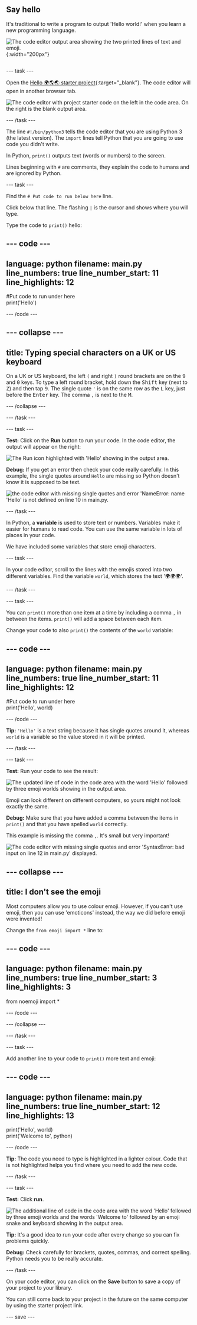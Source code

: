 ## Say hello

<div style="display: flex; flex-wrap: wrap">
<div style="flex-basis: 200px; flex-grow: 1; margin-right: 15px;">
It's traditional to write a program to output 'Hello world!' when you learn a new programming language.
</div>
<div>

![The code editor output area showing the two printed lines of text and emoji.](images/say_hello.png){:width="200px"}

</div>
</div>

--- task ---

Open the [Hello 🌍🌎🌏 starter project](https://trinket.io/python/975f35023b){:target="_blank"}. The code editor will open in another browser tab.

![The code editor with project starter code on the left in the code area. On the right is the blank output area.](images/starter_project.png)

--- /task ---

The line `#!/bin/python3` tells the code editor that you are using Python 3 (the latest version). The `import` lines tell Python that you are going to use code you didn't write.

In Python, `print()` outputs text (words or numbers) to the screen.

Lines beginning with `#` are comments, they explain the code to humans and are ignored by Python.

--- task ---

Find the `# Put code to run below here` line.

Click below that line. The flashing `|` is the cursor and shows where you will type.

Type the code to `print()` hello:

--- code ---
---
language: python
filename: main.py
line_numbers: true
line_number_start: 11
line_highlights: 12
---

#Put code to run under here    
print('Hello')

--- /code ---

--- collapse ---
---
title: Typing special characters on a UK or US keyboard
---

On a UK or US keyboard, the left `(` and right `)` round brackets are on the <kbd>9</kbd> and <kbd>0</kbd> keys. To type a left round bracket, hold down the <kbd>Shift</kbd> key (next to <kbd>Z</kbd>) and then tap <kbd>9</kbd>.
The single quote `'` is on the same row as the <kbd>L</kbd> key, just before the <kbd>Enter</kbd> key.
The comma `,` is next to the <kbd>M</kbd>.

--- /collapse ---

--- /task ---

--- task ---

**Test:** Click on the **Run** button to run your code. In the code editor, the output will appear on the right:

![The Run icon highlighted with 'Hello' showing in the output area. ](images/run_hello.png)

**Debug:** If you get an error then check your code really carefully. In this example, the single quotes around `Hello` are missing so Python doesn't know it is supposed to be text.

![the code editor with missing single quotes and error 'NameError: name 'Hello' is not defined on line 10 in main.py.](images/hello_error.png)

--- /task ---

In Python, a **variable** is used to store text or numbers. Variables make it easier for humans to read code. You can use the same variable in lots of places in your code. 

We have included some variables that store emoji characters.

--- task ---

In your code editor, scroll to the lines with the emojis stored into two different variables. Find the variable `world`, which stores the text '🌍🌍🌍'. 

--- /task --- 

--- task ---

You can `print()` more than one item at a time by including a comma `,` in between the items. `print()` will add a space between each item.
 
Change your code to also `print()` the contents of the `world` variable:

--- code ---
---
language: python
filename: main.py
line_numbers: true
line_number_start: 11
line_highlights: 12
---

#Put code to run under here    
print('Hello', world) 

--- /code ---

**Tip:** `'Hello'` is a text string because it has single quotes around it, whereas `world` is a variable so the value stored in it will be printed. 

--- /task ---

--- task ---

**Test:** Run your code to see the result:

![The updated line of code in the code area with the word 'Hello' followed by three emoji worlds showing in the output area.](images/run_hello_world.png)

Emoji can look different on different computers, so yours might not look exactly the same.

**Debug:** Make sure that you have added a comma between the items in `print()` and that you have spelled `world` correctly.

This example is missing the comma `,`. It's small but very important!

![The code editor with missing single quotes and error 'SyntaxError: bad input on line 12 in main.py' displayed.](images/comma_error.png)

--- collapse ---
---
title: I don't see the emoji
---

Most computers allow you to use colour emoji. However, if you can't use emoji, then you can use 'emoticons' instead, the way we did before emoji were invented!

Change the `from emoji import *` line to:

--- code ---
---
language: python
filename: main.py
line_numbers: true
line_number_start: 3
line_highlights: 3
---

from noemoji import *

--- /code ---

--- /collapse ---

--- /task ---

--- task ---

Add another line to your code to `print()` more text and emoji:

--- code ---
---
language: python
filename: main.py
line_numbers: true
line_number_start: 12
line_highlights: 13
---

print('Hello', world)    
print('Welcome to', python) 

--- /code ---

**Tip:** The code you need to type is highlighted in a lighter colour. Code that is not highlighted helps you find where you need to add the new code.

--- /task ---

--- task ---

**Test:** Click **run**. 

![The additional line of code in the code area with the word 'Hello' followed by three emoji worlds and the words 'Welcome to' followed by an emoji snake and keyboard showing in the output area.](images/run_multiple.png)

**Tip:** It's a good idea to run your code after every change so you can fix problems quickly.

**Debug:** Check carefully for brackets, quotes, commas, and correct spelling. Python needs you to be really accurate.

--- /task ---

On your code editor, you can click on the **Save** button to save a copy of your project to your library.

You can still come back to your project in the future on the same computer by using the starter project link.

--- save ---
